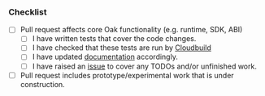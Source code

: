 ### Checklist

- [ ] Pull request affects core Oak functionality (e.g. runtime, SDK, ABI)
  - [ ] I have written tests that cover the code changes.
  - [ ] I have checked that these tests are run by [Cloudbuild](cloudbuild.yaml)
  - [ ] I have updated [documentation](docs/) accordingly.
  - [ ] I have raised an [issue](https://github.com/project-oak/oak/issues) to
        cover any TODOs and/or unfinished work.
- [ ] Pull request includes prototype/experimental work that is under
      construction.

